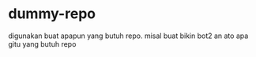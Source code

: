 # dummy-repo
digunakan buat apapun yang butuh repo. misal buat bikin bot2 an ato apa gitu yang butuh repo

